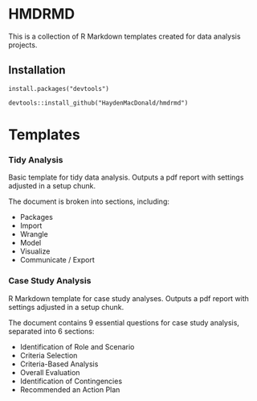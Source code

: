 # HMDRMD

This is a collection of R Markdown templates created for data analysis projects.

## Installation

```{r}
install.packages("devtools")

devtools::install_github("HaydenMacDonald/hmdrmd")
```

# Templates

### Tidy Analysis

Basic template for tidy data analysis. Outputs a pdf report with settings adjusted in a setup chunk.

The document is broken into sections, including:  
- Packages
- Import
- Wrangle
- Model
- Visualize
- Communicate / Export 

### Case Study Analysis

R Markdown template for case study analyses. Outputs a pdf report with settings adjusted in a setup chunk.

The document contains 9 essential questions for case study analysis, separated into 6 sections:
- Identification of Role and Scenario
- Criteria Selection
- Criteria-Based Analysis
- Overall Evaluation
- Identification of Contingencies
- Recommended an Action Plan 